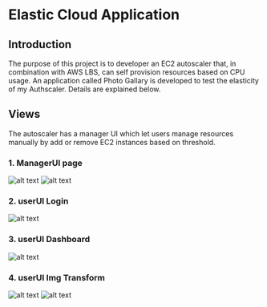 # Elastic Cloud Application

## Introduction
The purpose of this project is to developer an EC2 autoscaler that, in combination with AWS LBS, can self provision resources based on CPU usage. 
An application called Photo Gallary is developed to test the elasticity of my Authscaler. Details are explained below.

## Views
The autoscaler has a manager UI which let users manage resources manually by add or remove EC2 instances based on threshold. 
### 1. ManagerUI page
![alt text](screenshot/Img1.png "Screenshot of User Interface")
![alt text](screenshot/Img2.png "Screenshot of User Interface")

### 2. userUI Login
![alt text](screenshot/Img3.png "Screenshot of User Interface")
### 3. userUI Dashboard
![alt text](screenshot/Img4.png "Screenshot of User Interface")
### 4. userUI Img Transform
![alt text](screenshot/Img5.png "Screenshot of User Interface")
![alt text](screenshot/Img6.png "Screenshot of User Interface")
